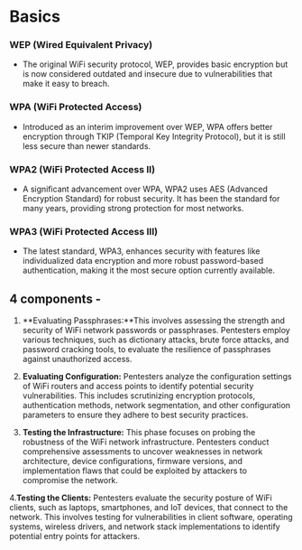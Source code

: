 # Basics
### WEP (Wired Equivalent Privacy)
- The original WiFi security protocol, WEP, provides basic encryption but is now considered outdated and insecure due to vulnerabilities that make it easy to breach.
### WPA (WiFi Protected Access)
- Introduced as an interim improvement over WEP, WPA offers better encryption through TKIP (Temporal Key Integrity Protocol), but it is still less secure than newer standards.
### WPA2 (WiFi Protected Access II)
- A significant advancement over WPA, WPA2 uses AES (Advanced Encryption Standard) for robust security. It has been the standard for many years, providing strong protection for most networks.
### WPA3 (WiFi Protected Access III)
- The latest standard, WPA3, enhances security with features like individualized data encryption and more robust password-based authentication, making it the most secure option currently available.

## 4 components -
1. **Evaluating Passphrases:**This involves assessing the strength and security of WiFi network passwords or passphrases. Pentesters employ various techniques, such as dictionary attacks, brute force attacks, and password cracking tools, to evaluate the resilience of passphrases against unauthorized access.

2. **Evaluating Configuration:** Pentesters analyze the configuration settings of WiFi routers and access points to identify potential security vulnerabilities. This includes scrutinizing encryption protocols, authentication methods, network segmentation, and other configuration parameters to ensure they adhere to best security practices.

3. **Testing the Infrastructure:** This phase focuses on probing the robustness of the WiFi network infrastructure. Pentesters conduct comprehensive assessments to uncover weaknesses in network architecture, device configurations, firmware versions, and implementation flaws that could be exploited by attackers to compromise the network.

4.**Testing the Clients:** Pentesters evaluate the security posture of WiFi clients, such as laptops, smartphones, and IoT devices, that connect to the network. This involves testing for vulnerabilities in client software, operating systems, wireless drivers, and network stack implementations to identify potential entry points for attackers.

